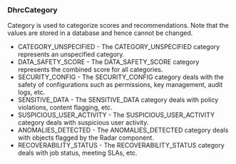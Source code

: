 ### DhrcCategory
Category is used to categorize scores and recommendations. Note that the
values are stored in a database and hence cannot be changed.

- CATEGORY_UNSPECIFIED - The CATEGORY_UNSPECIFIED category represents an unspecified category.
- DATA_SAFETY_SCORE - The DATA_SAFETY_SCORE category represents the combined score for all
categories.
- SECURITY_CONFIG - The SECURITY_CONFIG category deals with the safety of configurations such
as permissions, key management, audit logs, etc.
- SENSITIVE_DATA - The SENSITIVE_DATA category deals with policy violations, content flagging,
etc.
- SUSPICIOUS_USER_ACTIVITY - The SUSPICIOUS_USER_ACTIVITY category deals with suspicious user activity.
- ANOMALIES_DETECTED - The ANOMALIES_DETECTED category deals with objects flagged by the Radar
component.
- RECOVERABILITY_STATUS - The RECOVERABILITY_STATUS category deals with job status, meeting SLAs,
etc.
